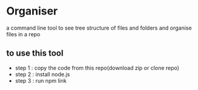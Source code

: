 # Organiser 
a command line tool to see tree structure of files and folders and organise files in a repo

## to use this tool
- step 1 : copy the code from this repo(download zip or clone repo)
- step 2 : install node.js
- step 3 : run npm link
